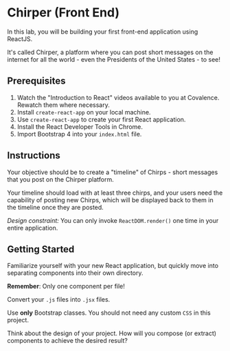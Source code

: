 # Chirper (Front End)

In this lab, you will be building your first front-end application using ReactJS.

It's called Chirper, a platform where you can post short messages on the internet for all the world - even the Presidents of the United States - to see!

## Prerequisites

1. Watch the "Introduction to React" videos available to you at Covalence. Rewatch them where necessary.
2. Install `create-react-app` on your local machine.
3. Use `create-react-app` to create your first React application.
4. Install the React Developer Tools in Chrome.
5. Import Bootstrap 4 into your `index.html` file.

## Instructions

Your objective should be to create a "timeline" of Chirps - short messages that you post on the Chirper platform.

Your timeline should load with at least three chirps, and your users need the capability of posting new Chirps, which will be displayed back to them in the timeline once they are posted.

*Design constraint:* You can only invoke `ReactDOM.render()` one time in your entire application.

## Getting Started

Familiarize yourself with your new React application, but quickly move into separating components into their own directory.

**Remember**: Only one component per file!

Convert your `.js` files into `.jsx` files.

Use **only** Bootstrap classes. You should not need any custom `CSS` in this project.

Think about the design of your project. How will you compose (or extract) components to achieve the desired result?